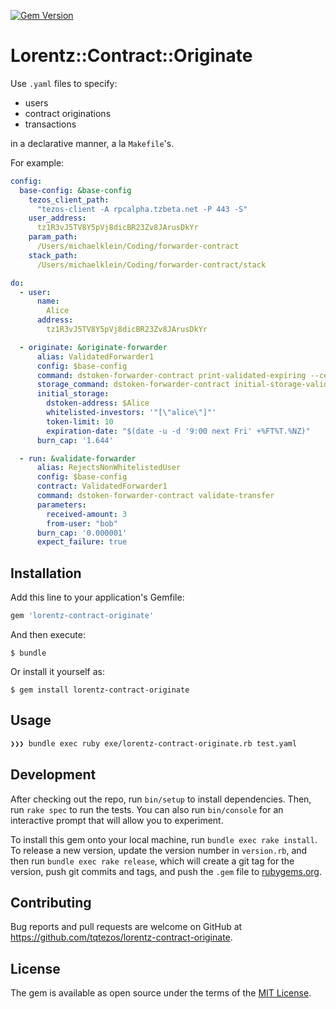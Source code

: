 [![Gem Version](https://badge.fury.io/rb/lorentz-contract-originate.svg)](https://badge.fury.io/rb/lorentz-contract-originate)

# Lorentz::Contract::Originate

Use `.yaml` files to specify:
- users
- contract originations
- transactions

in a declarative manner, a la `Makefile`'s.

For example:

```yaml
config:
  base-config: &base-config
    tezos_client_path:
      "tezos-client -A rpcalpha.tzbeta.net -P 443 -S"
    user_address:
      tz1R3vJ5TV8Y5pVj8dicBR23Zv8JArusDkYr
    param_path:
      /Users/michaelklein/Coding/forwarder-contract
    stack_path:
      /Users/michaelklein/Coding/forwarder-contract/stack

do:
  - user:
      name:
        Alice
      address:
        tz1R3vJ5TV8Y5pVj8dicBR23Zv8JArusDkYr

  - originate: &originate-forwarder
      alias: ValidatedForwarder1
      config: $base-config
      command: dstoken-forwarder-contract print-validated-expiring --central-wallet tz1R3vJ5TV8Y5pVj8dicBR23Zv8JArusDkYr --dstoken-address tz1R3vJ5TV8Y5pVj8dicBR23Zv8JArusDkYr
      storage_command: dstoken-forwarder-contract initial-storage-validated-expiring
      initial_storage:
        dstoken-address: $Alice
        whitelisted-investors: '"[\"alice\"]"'
        token-limit: 10
        expiration-date: "$(date -u -d '9:00 next Fri' +%FT%T.%NZ)"
      burn_cap: '1.644'

  - run: &validate-forwarder
      alias: RejectsNonWhitelistedUser
      config: $base-config
      contract: ValidatedForwarder1
      command: dstoken-forwarder-contract validate-transfer
      parameters:
        received-amount: 3
        from-user: "bob"
      burn_cap: '0.000001'
      expect_failure: true
```


## Installation

Add this line to your application's Gemfile:

```ruby
gem 'lorentz-contract-originate'
```

And then execute:

    $ bundle

Or install it yourself as:

    $ gem install lorentz-contract-originate


## Usage

```bash
❯❯❯ bundle exec ruby exe/lorentz-contract-originate.rb test.yaml
```


## Development

After checking out the repo, run `bin/setup` to install dependencies. Then, run `rake spec` to run the tests. You can also run `bin/console` for an interactive prompt that will allow you to experiment.

To install this gem onto your local machine, run `bundle exec rake install`. To release a new version, update the version number in `version.rb`, and then run `bundle exec rake release`, which will create a git tag for the version, push git commits and tags, and push the `.gem` file to [rubygems.org](https://rubygems.org).


## Contributing

Bug reports and pull requests are welcome on GitHub at https://github.com/tqtezos/lorentz-contract-originate.


## License

The gem is available as open source under the terms of the [MIT License](https://opensource.org/licenses/MIT).

